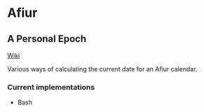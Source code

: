 # Afiur

## A Personal Epoch

[Wiki](https://drisc.io/systems/calendar)

Various ways of calculating the current date for an Afiur calendar.

### Current implementations
+ Bash
